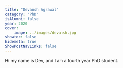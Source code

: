 ```yaml
---
title: "Devansh Agrawal"
category: "PhD"
isAlumni: false
year: 2020
cover:
    image: ../images/devansh.jpg
showtoc: false
hidemeta: true
ShowPostNavLinks: false
---
```


Hi my name is Dev, and I am a fourth year PhD student.
